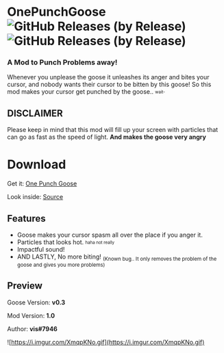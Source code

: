 
# OnePunchGoose ![GitHub Releases (by Release)](https://img.shields.io/github/downloads/VisualError/OnePunchGoose/total?logo=github) ![GitHub Releases (by Release)](http://img.shields.io/github/release/VisualError/OnePunchGoose.svg)
### A Mod to Punch Problems away! 


Whenever you unplease the goose it unleashes its anger and bites your cursor,
and nobody wants their cursor to be bitten by this goose! So this mod makes your cursor get punched by the goose.. <sub><sup>wait-</sup></sub>

## DISCLAIMER
Please keep in mind that this mod will fill up your screen with particles that can go as fast as the speed of light. <b>And makes the goose very angry
</b>

# Download

Get it: [One Punch Goose](https://github.com/VisualError/OnePunchGoose/releases/latest/download/OnePunchGoose.dll)

Look inside: [Source](https://github.com/VisualError/OnePunchGoose/)

## Features

 - Goose makes your cursor spasm all over the place if you anger it.
 - Particles that looks hot. <sub><sup>haha not really</sup></sub>
 - Impactful sound!
 - AND LASTLY, No more biting!
 <sub>(Known bug.. It only removes the problem of the goose and gives you more problems)</sub>


## Preview
Goose Version: **v0.3**

Mod Version: **1.0**

Author: **vis#7946**

![https://i.imgur.com/XmqpKNo.gif](https://i.imgur.com/XmqpKNo.gif)

